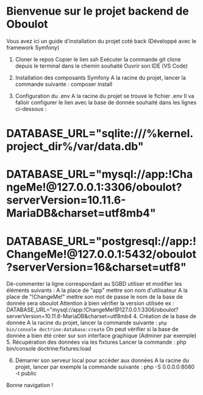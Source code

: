 # Bienvenue sur le projet backend de Oboulot

Vous avez ici un guide d'installation du projet coté back (Développé avec le framework Symfony)
1. Cloner le repos
Copier le lien ssh
Exécuter la commande git clone depuis le terminal dans le chemin souhaité
Ouvrir son IDE (VS Code)

2. Installation des composants Symfony
  A la racine du projet, lancer la commande suivante :
composer install

4. Configuration du .env
A la racine du projet se trouve le fichier .env
Il va falloir configurer le lien avec la base de donnée souhaité dans les lignes ci-dessous :

# DATABASE_URL="sqlite:///%kernel.project_dir%/var/data.db"
# DATABASE_URL="mysql://app:!ChangeMe!@127.0.0.1:3306/oboulot?serverVersion=10.11.6-MariaDB&charset=utf8mb4"
# DATABASE_URL="postgresql://app:!ChangeMe!@127.0.0.1:5432/oboulot?serverVersion=16&charset=utf8"

Dé-commenter la ligne correspondant au SGBD utiliser et modifier les éléments suivants :
A la place de "app" mettre son nom d'utilisateur
A la place de "!ChangeMe!" mettre son mot de passe
le nom de la base de donnée sera oboulot
Attention à bien vérifier la version utilisée
ex :   DATABASE_URL="mysql://app:!ChangeMe!@127.0.0.1:3306/oboulot?serverVersion=10.11.6-MariaDB&charset=utf8mb4
4. Création de la base de donnée
A la racine du projet, lancer la commande suivante :
`php bin/console doctrine:database:create`
On peut vérifier si la base de donnée a bien été créer sur son interface graphique (Adminer par exemple)
5. Récupération des données via les fixtures 
Lancer la commande :  php bin/console doctrine:fixtures:load

6. Démarrer son serveur local pour accéder aux données
A la racine du projet, lancer par exemple la commande suivante :
php -S 0.0.0.0:8080 -t public

Bonne navigation ! 

